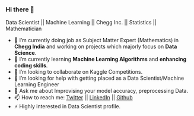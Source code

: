 ### Hi there 👋

Data Scientist || Machine Learning  || Chegg Inc. || Statistics || Mathematician

<!--
**smriti0628/smriti0628** is a ✨ _special_ ✨ repository because its `README.md` (this file) appears on your GitHub profile.

Here are some ideas to get you started:
-->
- 🔭 I’m currently doing job as Subject Matter Expert (Mathematics) in **Chegg India** and working on projects which majorly focus on **Data Science**.
- 🌱 I’m currently learning **Machine Learning Algorithms** and **enhancing coding skills**.
- 👯 I’m looking to collaborate on Kaggle Competitions.
- 🤔 I’m looking for help with getting placed as a Data Scientist/Machine Learning Engineer
- 💬 Ask me about Improvising your model accuracy, preprocessing Data.
- 📫 How to reach me: [Twitter](https://twitter.com/smritia29120386?s=08) || [LinkedIn](https://www.linkedin.com/in/smriti-agarwal-07ab3b13a) || [Github](https://github.com/smriti0628)
- ⚡ Highly interested in Data Scientist profile.

